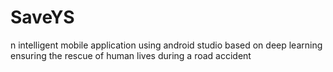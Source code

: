 # SaveYS
n intelligent mobile application using android studio based on deep learning ensuring the rescue of human lives during a road accident
